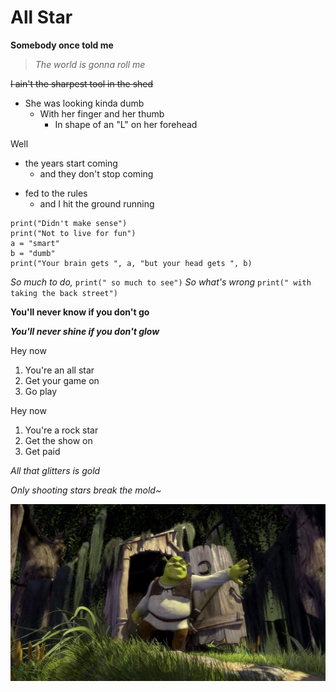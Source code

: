 # All Star


**Somebody once told me**

>*The world is gonna roll me*

~~I ain't the sharpest tool in the shed~~


- She was looking kinda dumb
	- With her finger and her thumb
		- In shape of an "L" on her forehead


Well
- the years start coming
	- and they don't stop coming
* fed to the rules 
	- and I hit the ground running 


```
print("Didn't make sense")
print("Not to live for fun")
a = "smart"
b = "dumb"
print("Your brain gets ", a, "but your head gets ", b)
```


*So much to do,* `print(" so much to see")`
*So what's wrong* `print(" with taking the back street")`


**You'll never know if you don't go**

***You'll never shine if you don't glow***


Hey now
1. You're an all star
2. Get your game on
3. Go play

Hey now
1. You're a rock star
2. Get the show on
3. Get paid


*All that glitters is gold*

*Only shooting stars break the mold~*


![Shrek](shrek.jpg "Shrek")
